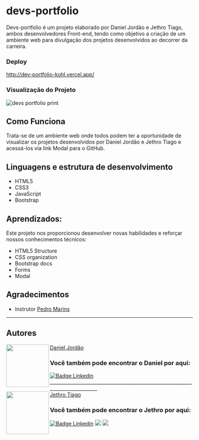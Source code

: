 # devs-portfolio
Devs-portfolio é um projeto elaborado por Daniel Jordão e Jethro Tiago, ambos desenvolvedores Front-end, tendo como objetivo a criação de um ambiente web para divulgação dos projetos desenvolvidos ao decorrer da carreira.

### Deploy

http://dev-portfolio-kohl.vercel.app/

### Visualização do Projeto

![devs portfolio print](https://user-images.githubusercontent.com/103612874/197644968-cf34df3e-6caa-4e2b-8fb5-0302269af9d9.jpg)

## Como Funciona

Trata-se de um ambiente web onde todos podem ter a oportunidade de visualizar os projetos desenvolvidos por Daniel Jordão e Jethro Tiago e acessá-los via link Modal para o GitHub.

## Linguagens e estrutura de desenvolvimento

* HTML5
* CSS3
* JavaScript
* Bootstrap

## Aprendizados:

Este projeto nos proporcionou desenvolver novas habilidades e reforçar nossos conhecimentos técnicos:

- HTML5 Structure
- CSS organization
- Bootstrap docs
- Forms
- Modal

## Agradecimentos

* Instrutor [Pedro Marins](https://github.com/pedromarins)

---

<h2 id="autor" align="left">Autores</h2>
  <img align="left" src="https://avatars.githubusercontent.com/u/101356855?v=4" width=115>
<a href="https://github.com/dsjordao">Daniel Jordão</a>
<h3 align="left">Você também pode encontrar o Daniel por aqui:</h3>
<p align="left">
  <a href="https://www.linkedin.com/in/danielsjordao/"><img src="https://img.shields.io/badge/LinkedIn-0077B5?style=for-the-badge&logo=linkedin&logoColor=white" alt="Badge Linkedin" /></a>
  <br>
  ________________________________________________________________________________
  <br>  
  <img align="left" src="https://avatars.githubusercontent.com/u/103612874?v=4" width=115>
<a href="https://github.com/JethroTiago">Jethro Tiago</a>
<h3 align="left">Você também pode encontrar o Jethro por aqui:</h3>
<p align="left">
  <a href="https://www.linkedin.com/in/jethrotiago/"><img src="https://img.shields.io/badge/LinkedIn-0077B5?style=for-the-badge&logo=linkedin&logoColor=white" alt="Badge Linkedin" /></a>
  <a href="https://www.youtube.com/c/BEIRADAAVENTURA" target="_blank"><img src="https://img.shields.io/badge/YouTube-FF0000?style=for-the-badge&logo=youtube&logoColor=white" target="_blank"></a>
  <a href="https://instagram.com/jethrotiago" target="_blank"><img src="https://img.shields.io/badge/-Instagram-%23E4405F?style=for-the-badge&logo=instagram&logoColor=white" target="_blank"></a>
  <br>
